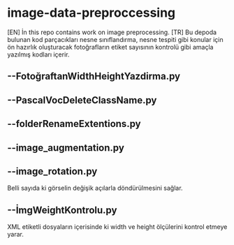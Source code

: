 # image-data-preproccessing
[EN]
İn this repo contains work on image preprocessing.
[TR]
Bu depoda bulunan kod parçacıkları nesne sınıflandırma, nesne tespiti gibi konular için ön hazırlık oluşturacak fotoğrafların etiket sayısının kontrolü gibi amaçla yazılmış kodları içerir.


## --FotoğraftanWidthHeightYazdirma.py


## --PascalVocDeleteClassName.py

## --folderRenameExtentions.py

## --image_augmentation.py
 
## --image_rotation.py

Belli sayıda ki görselin değişik açılarla döndürülmesini sağlar.

## --İmgWeightKontrolu.py

XML etiketli dosyaların içerisinde ki width ve height ölçülerini kontrol etmeye yarar.
